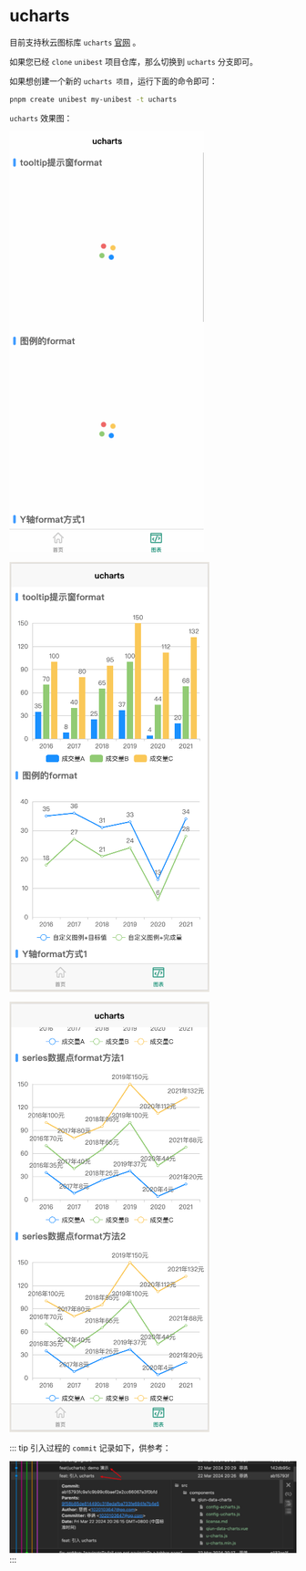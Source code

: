 # ucharts

目前支持秋云图标库 `ucharts` [官网](https://www.ucharts.cn/v2/#/) 。

如果您已经 `clone` `unibest` 项目仓库，那么切换到 `ucharts` 分支即可。

如果想创建一个新的 `ucharts 项目`，运行下面的命令即可：

```sh
pnpm create unibest my-unibest -t ucharts
```

`ucharts` 效果图：

![ucahrts](./screenshots/ucharts2.gif)

![alt text](image-15.png)

![alt text](image-16.png)

::: tip
引入过程的 `commit` 记录如下，供参考：

![alt text](image-17.png)
:::

